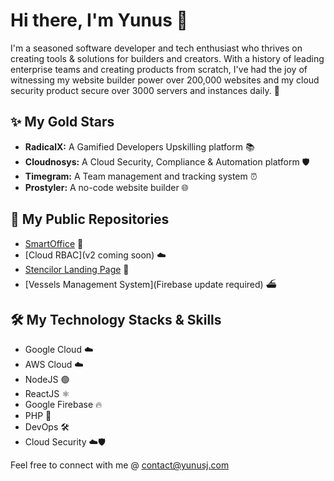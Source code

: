 # Hi there, I'm Yunus 👋

I'm a seasoned software developer and tech enthusiast who thrives on creating tools & solutions for builders and creators. With a history of leading enterprise teams and creating products from scratch, I've had the joy of witnessing my website builder power over 200,000 websites and my cloud security product secure over 3000 servers and instances daily. 🚀

## ✨ My Gold Stars 
- **RadicalX:** A Gamified Developers Upskilling platform 📚
- **Cloudnosys:** A Cloud Security, Compliance & Automation platform 🛡️
- **Timegram:** A Team management and tracking system ⏰
- **Prostyler:** A no-code website builder 🌐

## 🔭 My Public Repositories
- [SmartOffice](https://github.com/yunusj/smartOffice) 🏢
- [Cloud RBAC](v2 coming soon) ☁️
- [Stencilor Landing Page](https://github.com/yunusj/stencilor-landing-page) 🎨
- [Vessels Management System](Firebase update required) ⛴️

## 🛠️ My Technology Stacks & Skills
- Google Cloud ☁️
- AWS Cloud ☁️
- NodeJS 🟢
- ReactJS ⚛️
- Google Firebase 🔥
- PHP 🐘
- DevOps 🛠️
- Cloud Security ☁️🛡️

Feel free to connect with me @ contact@yunusj.com
